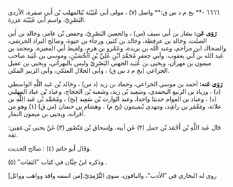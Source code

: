 ٦٦٦٦ -** بخ م د س ق:** واصل (٧) ، مولى أبي عُيَيْنَة بْنالمهلب بْن أَبي صفرة، الأزدي البَصْرِيّ، واسم أبي عُيَيْنَة عزرة.

**رَوَى عَن:** بشار بن أَبي سيف (س) ، والحسن البَصْرِيّ، وحفص بْن عامر، وخالد بن أَبي الصلت، وخالد بن عرفطة، وخالد بن كثير، ورجاء بن حيوة، وصالح البراد الحرشي، والضحاك ابن مزاحم، وعبد الله بن بريدة، وعَمْرو بن هرم، ولقيط أبي المغيرة، ومحمد بن عَبد الله بن أَبي يعقوب، وأبي جعفر مُحَمَّدِ ابْنِ عَلِيِّ بْنِ الْحُسَيْنِ، وموسى بن عُبَيد صاحب ميمون بن مهران، ويحيى بن عُبَيد الجهني البَصْرِيّ وليس بالبهراني، ويحيى بن عقيل الخزاعي (بخ م د س ق) ، وأبي الحلال العتكي، وأبي الزبير المكي.

**رَوَى عَنه:** أحمد بن موسى الخزاعي، وحماد بن زيد (د س) ، وخالد بْن عَبد اللَّهِ الواسطي (د) ، وزياد بن الربيع اليحمدي، وسَعِيد بْن زيد، وشعبة بْن الحجاج، وعباد بْن عباد المهلبي (د) ، وعباد بن العوام حديثا واحدا، وعبد الوارث بْن سَعِيد (بخ) ، ومُحَمَّد بْن عَبد اللَّهِ بن علاثة، ومَعْمَر بن راشِد، ومهدي بْنميمون (بخ م) ، وهشام بن حسان (س ق) (١) وهو من أقرانه، ويحيى بن ميمون التمار.

قال عَبد اللَّهِ بْن أَحْمَد بْن حنبل (٢) عَن أبيه، وإسحاق بْن مَنْصُور (٣) عَنْ يحيى بْن مَعِين: ثقة.

وَقَال أبو حاتم (٤) : صالح الحديث.

وذكره ابنُ حِبَّان في كتاب "الثقات" (٥) .

روى له البخاري في "الأدب"، والباقون، سوى التِّرْمِذِيّ.[من اسمه واقد وواهب ووائل]
